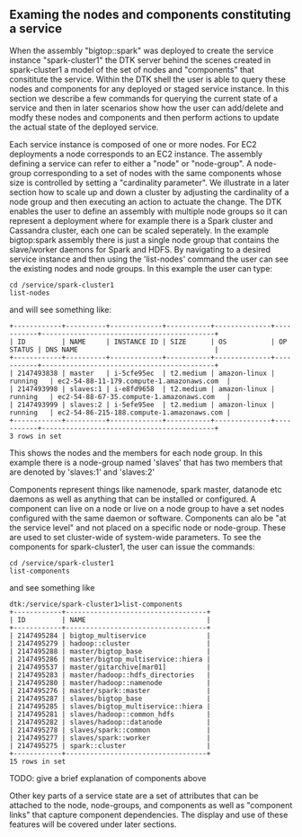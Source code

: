 ## Examing the nodes and components constituting a service

When the assembly "bigtop::spark" was deployed to create the service instance "spark-cluster1" the DTK server behind the scenes created in spark-cluster1 a model of the set of nodes and "components" that consititute the service. Within the DTK shell the user is able to query these nodes and components for any deployed or staged service instance. In this section we describe a few commands for querying the current state of a service and then in later scenarios show how the user can add/delete and modfy these nodes and components and then perform actions to update the actual state of the deployed service.

Each service instance is composed of one or more nodes. For EC2 deployments a node corresponds to an EC2 instance. The assembly defining a service can refer to either a "node" or "node-group". A node-group corresponding to a set of nodes with the same components whose size is controlled by setting a "cardinality parameter". We illustrate in a later section how to scale up and down a cluster by adjusting the cardinality of a node group and then executing an action to actuate the change. The DTK enables the user to define an assembly with multiple node groups so it can represent a deployment where for example there is a Spark cluster and Cassandra cluster, each one can be scaled seperately. In the example bigtop:spark assembly there is just a single node group that contains the slave/worker daemons for Spark and HDFS. By navigating to a desired service instance and then using the 'list-nodes' command the user can see the existing nodes and node groups. In this example the user can type:
```
cd /service/spark-cluster1
list-nodes

```
and will see something like:
```
+------------+----------+-------------+-----------+--------------+-----------+-------------------------------------------+
| ID         | NAME     | INSTANCE ID | SIZE      | OS           | OP STATUS | DNS NAME                                  |
+------------+----------+-------------+-----------+--------------+-----------+-------------------------------------------+
| 2147493838 | master   | i-5cfe95ec  | t2.medium | amazon-linux | running   | ec2-54-88-11-179.compute-1.amazonaws.com  |
| 2147493998 | slaves:1 | i-e8fd9658  | t2.medium | amazon-linux | running   | ec2-54-88-67-35.compute-1.amazonaws.com   |
| 2147493999 | slaves:2 | i-5efe95ee  | t2.medium | amazon-linux | running   | ec2-54-86-215-188.compute-1.amazonaws.com |
+------------+----------+-------------+-----------+--------------+-----------+-------------------------------------------+
3 rows in set
```
This shows the nodes and the members for each node group. In this example there is a node-group named 'slaves' that has two members that are denoted by 'slaves:1' and 'slaves:2'

Components represent things like namenode, spark master, datanode etc daemons as well as anything that can be installed or configured. A component can live on a node or live on a node group to have a set nodes configured with the same daemon or software. Components can alo be "at the service level" and not placed on a specific node or node-group. These are used to set cluster-wide of system-wide parameters. To see the components for spark-cluster1, the user can issue the commands:
```
cd /service/spark-cluster1
list-components
```
and see something like
```
dtk:/service/spark-cluster1>list-components
+------------+-----------------------------------+
| ID         | NAME                              |
+------------+-----------------------------------+
| 2147495284 | bigtop_multiservice               |
| 2147495279 | hadoop::cluster                   |
| 2147495288 | master/bigtop_base                |
| 2147495286 | master/bigtop_multiservice::hiera |
| 2147495537 | master/gitarchive[mar01]          |
| 2147495283 | master/hadoop::hdfs_directories   |
| 2147495280 | master/hadoop::namenode           |
| 2147495276 | master/spark::master              |
| 2147495287 | slaves/bigtop_base                |
| 2147495285 | slaves/bigtop_multiservice::hiera |
| 2147495281 | slaves/hadoop::common_hdfs        |
| 2147495282 | slaves/hadoop::datanode           |
| 2147495278 | slaves/spark::common              |
| 2147495277 | slaves/spark::worker              |
| 2147495275 | spark::cluster                    |
+------------+-----------------------------------+
15 rows in set
```
TODO: give a brief explanation of components above

Other key parts of a service state are a set of attributes that can be attached to the node, node-groups, and components as well as "component links" that capture component dependencies. The display and use of these features will be covered under later sections.
